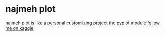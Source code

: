 # najmeh plot
najmeh plot is like a personal customizing project the pyplot module
[follow me on kaggle](https://www.kaggle.com/najmeabdoli)